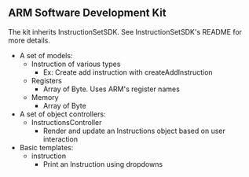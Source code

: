 ## ARM Software Development Kit

The kit inherits InstructionSetSDK. See InstructionSetSDK's README for more details.

* A set of models:
    * Instruction of various types
        * Ex: Create add instruction with createAddInstruction
    * Registers
        * Array of Byte. Uses ARM's register names
    * Memory
        * Array of Byte
* A set of object controllers:
    * InstructionsController
        * Render and update an Instructions object based on user interaction
* Basic templates:
    * instruction
        * Print an Instruction using dropdowns